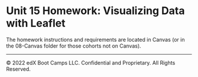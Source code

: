 # Unit 15 Homework: Visualizing Data with Leaflet

The homework instructions and requirements are located in Canvas (or in the 08-Canvas folder for those cohorts not on Canvas).

---
© 2022 edX Boot Camps LLC. Confidential and Proprietary. All Rights Reserved.
